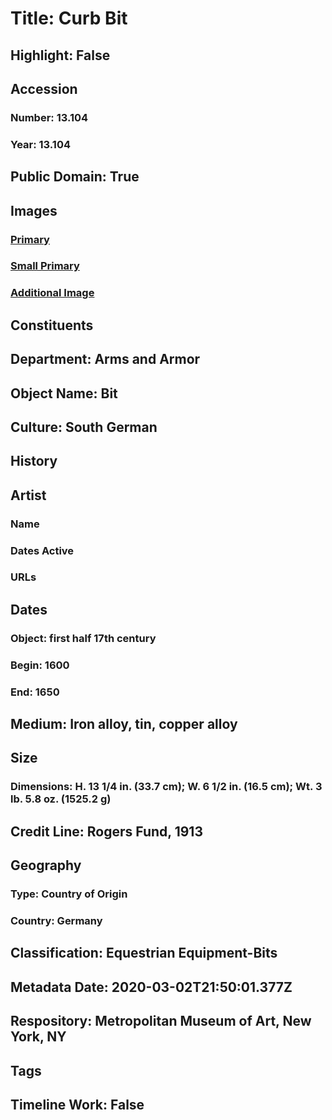 # Title: Curb Bit
## Highlight: False
## Accession
### Number: 13.104
### Year: 13.104
## Public Domain: True
## Images
### [Primary](https://images.metmuseum.org/CRDImages/aa/original/LC-13_104-006.jpg)
### [Small Primary](https://images.metmuseum.org/CRDImages/aa/web-large/LC-13_104-006.jpg)
### [Additional Image](https://images.metmuseum.org/CRDImages/aa/original/LC-13_104-003.jpg)
## Constituents
## Department: Arms and Armor
## Object Name: Bit
## Culture: South German
## History
## Artist
### Name
### Dates Active
### URLs
## Dates
### Object: first half 17th century
### Begin: 1600
### End: 1650
## Medium: Iron alloy, tin, copper alloy
## Size
### Dimensions: H. 13 1/4 in. (33.7 cm); W. 6 1/2 in. (16.5 cm); Wt. 3 lb. 5.8 oz. (1525.2 g)
## Credit Line: Rogers Fund, 1913
## Geography
### Type: Country of Origin
### Country: Germany
## Classification: Equestrian Equipment-Bits
## Metadata Date: 2020-03-02T21:50:01.377Z
## Respository: Metropolitan Museum of Art, New York, NY
## Tags
## Timeline Work: False